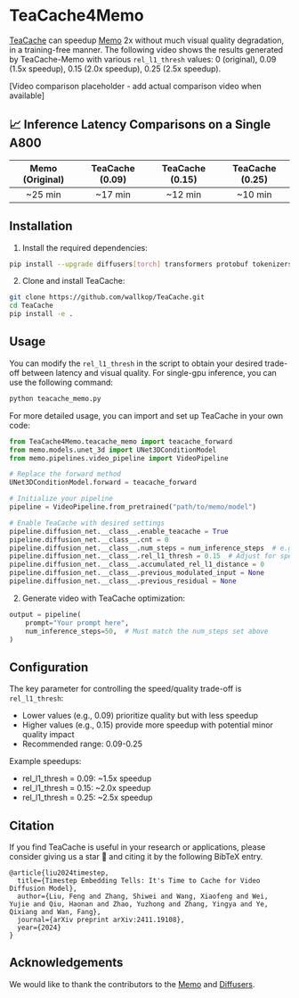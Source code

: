# TeaCache4Memo

[TeaCache](https://github.com/LiewFeng/TeaCache) can speedup [Memo](https://github.com/memoavatar/memo) 2x without much visual quality degradation, in a training-free manner. The following video shows the results generated by TeaCache-Memo with various `rel_l1_thresh` values: 0 (original), 0.09 (1.5x speedup), 0.15 (2.0x speedup), 0.25 (2.5x speedup).

[Video comparison placeholder - add actual comparison video when available]

## 📈 Inference Latency Comparisons on a Single A800

|      Memo (Original)      |    TeaCache (0.09)    |    TeaCache (0.15)    |    TeaCache (0.25)    |
|:------------------------:|:--------------------:|:--------------------:|:--------------------:|
|        ~25 min          |      ~17 min        |      ~12 min        |      ~10 min        |

## Installation

1. Install the required dependencies:
```bash
pip install --upgrade diffusers[torch] transformers protobuf tokenizers sentencepiece imageio
```

2. Clone and install TeaCache:
```bash
git clone https://github.com/wallkop/TeaCache.git
cd TeaCache
pip install -e .
```

## Usage

You can modify the `rel_l1_thresh` in the script to obtain your desired trade-off between latency and visual quality. For single-gpu inference, you can use the following command:

```bash
python teacache_memo.py
```

For more detailed usage, you can import and set up TeaCache in your own code:

```python
from TeaCache4Memo.teacache_memo import teacache_forward
from memo.models.unet_3d import UNet3DConditionModel
from memo.pipelines.video_pipeline import VideoPipeline

# Replace the forward method
UNet3DConditionModel.forward = teacache_forward

# Initialize your pipeline
pipeline = VideoPipeline.from_pretrained("path/to/memo/model")

# Enable TeaCache with desired settings
pipeline.diffusion_net.__class__.enable_teacache = True
pipeline.diffusion_net.__class__.cnt = 0
pipeline.diffusion_net.__class__.num_steps = num_inference_steps  # e.g., 50
pipeline.diffusion_net.__class__.rel_l1_thresh = 0.15  # Adjust for speed/quality trade-off
pipeline.diffusion_net.__class__.accumulated_rel_l1_distance = 0
pipeline.diffusion_net.__class__.previous_modulated_input = None
pipeline.diffusion_net.__class__.previous_residual = None
```

2. Generate video with TeaCache optimization:

```python
output = pipeline(
    prompt="Your prompt here",
    num_inference_steps=50,  # Must match the num_steps set above
)
```

## Configuration

The key parameter for controlling the speed/quality trade-off is `rel_l1_thresh`:

- Lower values (e.g., 0.09) prioritize quality but with less speedup
- Higher values (e.g., 0.15) provide more speedup with potential minor quality impact
- Recommended range: 0.09-0.25

Example speedups:
- rel_l1_thresh = 0.09: ~1.5x speedup
- rel_l1_thresh = 0.15: ~2.0x speedup
- rel_l1_thresh = 0.25: ~2.5x speedup

## Citation
If you find TeaCache is useful in your research or applications, please consider giving us a star 🌟 and citing it by the following BibTeX entry.

```
@article{liu2024timestep,
  title={Timestep Embedding Tells: It's Time to Cache for Video Diffusion Model},
  author={Liu, Feng and Zhang, Shiwei and Wang, Xiaofeng and Wei, Yujie and Qiu, Haonan and Zhao, Yuzhong and Zhang, Yingya and Ye, Qixiang and Wan, Fang},
  journal={arXiv preprint arXiv:2411.19108},
  year={2024}
}
```

## Acknowledgements

We would like to thank the contributors to the [Memo](https://github.com/memoavatar/memo) and [Diffusers](https://github.com/huggingface/diffusers).
